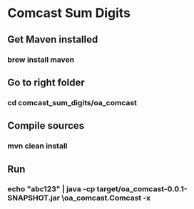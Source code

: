 # Comcast Sum Digits

## Get Maven installed
### brew install maven

## Go to right folder
### cd comcast_sum_digits/oa_comcast

## Compile sources
### mvn clean install

## Run
### echo "abc123" | java -cp target/oa_comcast-0.0.1-SNAPSHOT.jar \oa_comcast.Comcast -x